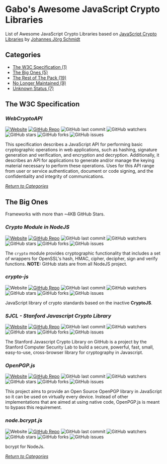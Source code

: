 # Gabo's Awesome JavaScript Crypto Libraries

List of Awesome JavaScript Crypto Libraries based on 
[JavaScript Crypto Libraries](https://gist.github.com/jo/8619441) by
[Johannes Jörg Schmidt](https://github.com/jo)



## Categories

* [The W3C Specification (1)](#the-w3c-specification)
* [The Big Ones (5)](#the-big-ones)
* [The Rest of The Pack (19)](READMERestOfThePack.md)
* [No Longer Maintained (9)](READMENoLongerMaintained.md)
* [Unknown Status (7)](READMEUnknownStatus.md)



## The W3C Specification

### _WebCryptoAPI_

[![Website](https://img.shields.io/badge/WebSite-On-brightgreen.svg?style=flat-square&maxAge=5184000)](http://www.w3.org/TR/WebCryptoAPI/)
[![GitHub Repo](https://img.shields.io/badge/github-repo-brightgreen.svg?style=flat-square&maxAge=5184000)](https://github.com/w3c/webcrypto)
![GitHub last commit](https://img.shields.io/github/last-commit/w3c/webcrypto.svg?style=flat-square&maxAge=5184000)
![GitHub watchers](https://img.shields.io/github/watchers/w3c/webcrypto.svg?style=flat-square&maxAge=5184000)
![GitHub stars](https://img.shields.io/github/stars/w3c/webcrypto.svg?style=flat-square&maxAge=5184000)
![GitHub forks](https://img.shields.io/github/forks/w3c/webcrypto.svg?style=flat-square&maxAge=5184000)
![GitHub issues](https://img.shields.io/github/issues/w3c/webcrypto.svg?style=flat-square&maxAge=5184000)

This specification describes a JavaScript API for performing basic
cryptographic operations in web applications, such as hashing, signature
generation and verification, and encryption and decryption.
Additionally, it describes an API for applications to generate and/or
manage the keying material necessary to perform these operations. Uses
for this API range from user or service authentication, document or code
signing, and the confidentiality and integrity of communications.


[_Return to Categories_](#categories)



## The Big Ones

Frameworks with more than ~4KB GitHub Stars.


### _Crypto Module in NodeJS_

[![Website](https://img.shields.io/badge/WebSite-On-brightgreen.svg?style=flat-square&maxAge=5184000)](https://nodejs.org/api/crypto.html)
[![GitHub Repo](https://img.shields.io/badge/github-repo-brightgreen.svg?style=flat-square&maxAge=5184000)](https://github.com/nodejs/node)
![GitHub last commit](https://img.shields.io/github/last-commit/nodejs/node.svg?style=flat-square&maxAge=5184000)
![GitHub watchers](https://img.shields.io/github/watchers/nodejs/node.svg?style=flat-square&maxAge=5184000)
![GitHub stars](https://img.shields.io/github/stars/nodejs/node.svg?style=flat-square&maxAge=5184000)
![GitHub forks](https://img.shields.io/github/forks/nodejs/node.svg?style=flat-square&maxAge=5184000)
![GitHub issues](https://img.shields.io/github/issues/nodejs/node.svg?style=flat-square&maxAge=5184000)

The `crypto` module provides cryptographic functionality that includes a
set of wrappers for OpenSSL's hash, HMAC, cipher, decipher, sign and
verify functions. **NOTE:** GitHub stats are from all NodeJS project.
  
  
### _crypto-js_

![Website](https://img.shields.io/badge/WebSite-Off-red.svg?style=flat-square&maxAge=5184000)
[![GitHub Repo](https://img.shields.io/badge/github-repo-brightgreen.svg?style=flat-square&maxAge=5184000)](https://github.com/brix/crypto-js)
![GitHub last commit](https://img.shields.io/github/last-commit/brix/crypto-js.svg?style=flat-square&maxAge=5184000)
![GitHub watchers](https://img.shields.io/github/watchers/brix/crypto-js.svg?style=flat-square&maxAge=5184000)
![GitHub stars](https://img.shields.io/github/stars/brix/crypto-js.svg?style=flat-square&maxAge=5184000)
![GitHub forks](https://img.shields.io/github/forks/brix/crypto-js.svg?style=flat-square&maxAge=5184000)
![GitHub issues](https://img.shields.io/github/issues/brix/crypto-js.svg?style=flat-square&maxAge=5184000)

JavaScript library of crypto standards based on the inactive
**CryptoJS**.


### _SJCL - Stanford Javascript Crypto Library_

[![Website](https://img.shields.io/badge/WebSite-On-brightgreen.svg?style=flat-square&maxAge=5184000)](http://bitwiseshiftleft.github.io/sjcl)
[![GitHub Repo](https://img.shields.io/badge/github-repo-brightgreen.svg?style=flat-square&maxAge=5184000)](https://github.com/bitwiseshiftleft/sjcl)
![GitHub last commit](https://img.shields.io/github/last-commit/bitwiseshiftleft/sjcl.svg?style=flat-square&maxAge=5184000)
![GitHub watchers](https://img.shields.io/github/watchers/bitwiseshiftleft/sjcl.svg?style=flat-square&maxAge=5184000)
![GitHub stars](https://img.shields.io/github/stars/bitwiseshiftleft/sjcl.svg?style=flat-square&maxAge=5184000)
![GitHub forks](https://img.shields.io/github/forks/bitwiseshiftleft/sjcl.svg?style=flat-square&maxAge=5184000)
![GitHub issues](https://img.shields.io/github/issues/bitwiseshiftleft/sjcl.svg?style=flat-square&maxAge=5184000)

The Stanford Javascript Crypto Library on GitHub is a project by the
Stanford Computer Security Lab to build a secure, powerful, fast, small,
easy-to-use, cross-browser library for cryptography in Javascript.


### _OpenPGP.js_

[![Website](https://img.shields.io/badge/WebSite-On-brightgreen.svg?style=flat-square&maxAge=5184000)](https://openpgpjs.org)
[![GitHub Repo](https://img.shields.io/badge/github-repo-brightgreen.svg?style=flat-square&maxAge=5184000)](https://github.com/openpgpjs/openpgpjs)
![GitHub last commit](https://img.shields.io/github/last-commit/openpgpjs/openpgpjs.svg?style=flat-square&maxAge=5184000)
![GitHub watchers](https://img.shields.io/github/watchers/openpgpjs/openpgpjs.svg?style=flat-square&maxAge=5184000)
![GitHub stars](https://img.shields.io/github/stars/openpgpjs/openpgpjs.svg?style=flat-square&maxAge=5184000)
![GitHub forks](https://img.shields.io/github/forks/openpgpjs/openpgpjs.svg?style=flat-square&maxAge=5184000)
![GitHub issues](https://img.shields.io/github/issues/openpgpjs/openpgpjs.svg?style=flat-square&maxAge=5184000)

This project aims to provide an Open Source OpenPGP library in
JavaScript so it can be used on virtually every device. Instead of other
implementations that are aimed at using native code, OpenPGP.js is meant
to bypass this requirement.


### _node.bcrypt.js_

![Website](https://img.shields.io/badge/WebSite-Off-red.svg?style=flat-square&maxAge=5184000)
[![GitHub Repo](https://img.shields.io/badge/github-repo-brightgreen.svg?style=flat-square&maxAge=5184000)](https://github.com/kelektiv/node.bcrypt.js)
![GitHub last commit](https://img.shields.io/github/last-commit/kelektiv/node.bcrypt.js.svg?style=flat-square&maxAge=5184000)
![GitHub watchers](https://img.shields.io/github/watchers/kelektiv/node.bcrypt.js.svg?style=flat-square&maxAge=5184000)
![GitHub stars](https://img.shields.io/github/stars/kelektiv/node.bcrypt.js.svg?style=flat-square&maxAge=5184000)
![GitHub forks](https://img.shields.io/github/forks/kelektiv/node.bcrypt.js.svg?style=flat-square&maxAge=5184000)
![GitHub issues](https://img.shields.io/github/issues/kelektiv/node.bcrypt.js.svg?style=flat-square&maxAge=5184000)

bcrypt for NodeJs. 



[_Return to Categories_](#categories)
